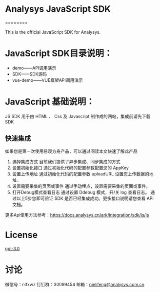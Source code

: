 
# Analysys JavaScript SDK

========

This is the official JavaScript SDK for Analysys.

# JavaScript SDK目录说明：
* demo——API调用演示
* SDK——SDK源码
* vue-demo——VUE框架API调用演示

# JavaScript 基础说明：

JS SDK 用于由 HTML 、 Css 及 Javascript 制作成的网站，集成前请先下载SDK

## 快速集成
如果您是第一次使用易观方舟产品，可以通过阅读本文快速了解此产品
1. 选择集成方式
目前我们提供了异步集成、同步集成的方式
2. 设置初始化接口
通过初始化代码的配置参数配置您的 AppKey
3. 设置上传地址
通过初始化代码的配置参数 uploadURL 设置您上传数据的地址。
4. 设置需要采集的页面或事件
通过手动埋点，设置需要采集的页面或事件。
5. 打开Debug模式查看日志
通过设置 Ddebug 模式，开/关 log 查看日志。
通过以上5步您即可验证 SDK 是否已经集成成功。更多接口说明请您查看 API 文档。

更多Api使用方法参考：https://docs.analysys.cn/ark/integration/sdk/js/js

# License

[gpl-3.0](https://www.gnu.org/licenses/gpl-3.0.txt)

# 讨论
  微信号：nlfxwz
  钉钉群：30099454
  邮箱：nielifeng@analysys.com.cn
  

